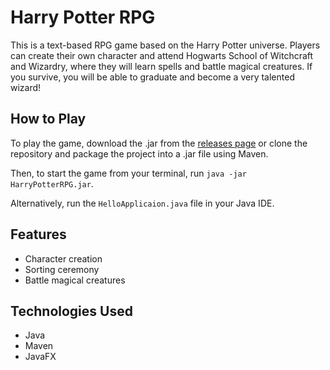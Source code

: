 # Harry Potter RPG

This is a text-based RPG game based on the Harry Potter universe. Players can create their own character and attend
Hogwarts School of Witchcraft and Wizardry, where they will learn spells and battle magical creatures. If you survive,
you will be able to graduate and become a very talented wizard!

## How to Play

To play the game, download the .jar from the [releases page](https://github.com/benji78/ISEP/releases) or clone the
repository and package the project into a .jar
file using Maven.

Then, to start the game from your terminal, run `java -jar HarryPotterRPG.jar`.

Alternatively, run the `HelloApplicaion.java` file in your Java IDE.

## Features

- Character creation
- Sorting ceremony
- Battle magical creatures

## Technologies Used

- Java
- Maven
- JavaFX
